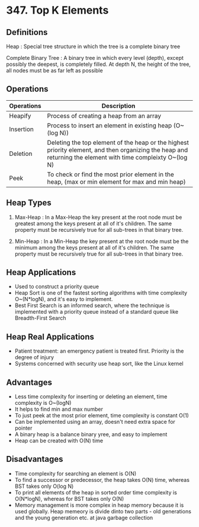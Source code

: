 # 347. Top K Elements

## Definitions
Heap
: Special tree structure in which the tree is a complete binary tree

Complete Binary Tree
: A binary tree in which every level (depth), except possibly the deepest, is completely filled. At depth N, the height of the tree, all nodes must be as far left as possible

## Operations
|Operations|Description|
|----------|-----------|
|Heapify|Process of creating a heap from an array|
|Insertion|Process to insert an element in existing heap (O~(log N))|
|Deletion|Deleting the top element of the heap or the highest priority element, and then organizing the heap and returning the element with time compleixty O~(log N)|
|Peek|To check or find the most prior element in the heap, (max or min element for max and min heap)|

## Heap Types
1. Max-Heap
: In a Max-Heap the key present at the root node must be greatest among the keys present at all of it's children. The same property must be recursively true for all sub-trees in that binary tree.

2. Min-Heap
: In a Min-Heap the key present at the root node must be the minimum among the keys present at all of it's children. The same property must be recursively true for all sub-trees in that binary tree.

## Heap Applications
- Used to construct a priority queue
- Heap Sort is one of the fastest sorting algorithms with time complexity O~(N*logN), and it's easy to implement.
- Best First Search is an informed search, where the technique is implemented with a priority queue instead of a standard queue like Breadth-First Search

## Heap Real Applications
* Patient treatment: an emergency patient is treated first. Priority is the degree of injury
* Systems concerned with security use heap sort, like the Linux kernel

## Advantages
* Less time complexity for inserting or deleting an element, time complexity is O~(logN)
* It helps to find min and max number
* To just peek at the most prior element, time complexity is constant O(1)
* Can be implemented using an array, doesn't need extra space for pointer
* A binary heap is a balance binary yree, and easy to implement
* Heap can be created with O(N) time

## Disadvantages
* Time complexity for searching an element is O(N)
* To find a successor or predecessor, the heap takes O(N) time, whereas BST takes only O(log N)
* To print all elements of the heap in sorted order time complexity is O(N*logN), whereas for BST takes only O(N)
* Memory management is more complex in heap memory because it is used globally. Heap memeory is divide dinto two parts - old generations and the young generation etc. at java garbage collection
